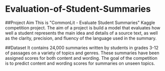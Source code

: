 # Evaluation-of-Student-Summaries

##Project Aim
This is "CommonLit - Evaluate Student Summaries" Kaggle competition project.
The aim of a project is build a model that evaluates how well a student represents the main idea and details of a source text, as well as the clarity, precision, and fluency of the language used in the summary.

##Dataset
It contains 24,000 summaries written by students in grades 3-12 of passages on a variety of topics and genres. 
These summaries have been assigned scores for both content and wording. The goal of the competition is to predict content and wording scores for summaries on unseen topics.
